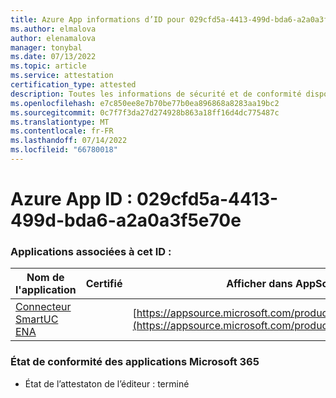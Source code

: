 ```yaml
---
title: Azure App informations d’ID pour 029cfd5a-4413-499d-bda6-a2a0a3f5e70e
ms.author: elmalova
author: elenamalova
manager: tonybal
ms.date: 07/13/2022
ms.topic: article
ms.service: attestation
certification_type: attested
description: Toutes les informations de sécurité et de conformité disponibles pour 029cfd5a-4413-499d-bda6-a2a0a3f5e70e.
ms.openlocfilehash: e7c850ee8e7b70be77b0ea896868a8283aa19bc2
ms.sourcegitcommit: 0c7f7f3da27d274928b863a18ff16d4dc775487c
ms.translationtype: MT
ms.contentlocale: fr-FR
ms.lasthandoff: 07/14/2022
ms.locfileid: "66780018"
---
```

# <a name="azure-app-id-029cfd5a-4413-499d-bda6-a2a0a3f5e70e"></a>Azure App ID : 029cfd5a-4413-499d-bda6-a2a0a3f5e70e


### <a name="apps-associated-with-this-id"></a>Applications associées à cet ID :
| **Nom de l'application** | **Certifié** | **Afficher dans AppSource** |
|--------------|---------------|-----------------------|
| [Connecteur SmartUC ENA](../forward/WA200003354.md) |  | [https://appsource.microsoft.com/product/office/WA200003354](https://appsource.microsoft.com/product/office/WA200003354) |

### <a name="microsoft-365-app-compliance-status"></a>État de conformité des applications Microsoft 365
- État de l’attestaton de l’éditeur : terminé
